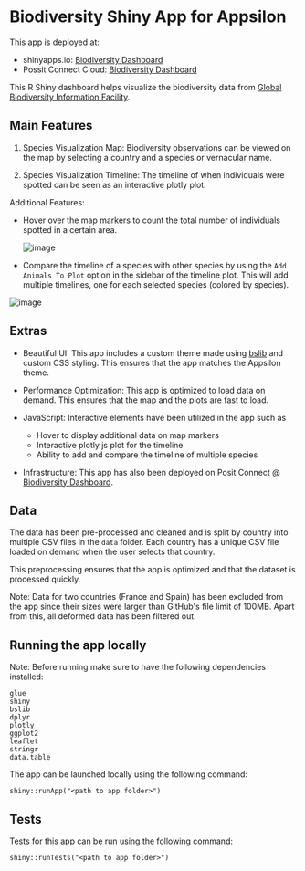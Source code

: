 # Biodiversity Shiny App for Appsilon

This app is deployed at:
- shinyapps.io: [Biodiversity Dashboard](http://parvsachdeva.shinyapps.io/shiny_biodiversity_app)
- Possit Connect Cloud: [Biodiversity Dashboard](https://connect.posit.cloud/parv-sachdeva/content/01926389-7248-1872-23fa-dbfb66268249)

This R Shiny dashboard helps visualize the biodiversity data from [Global Biodiversity Information Facility](https://www.gbif.org/occurrence/search?dataset_key=8a863029-f435-446a-821e-275f4f641165).

## Main Features

1. Species Visualization Map: Biodiversity observations can be viewed on the map by selecting a country and a species or vernacular name. 

2. Species Visualization Timeline: The timeline of when individuals were spotted can be seen as an interactive plotly plot.

Additional Features:

- Hover over the map markers to count the total number of individuals spotted in a certain area.

  ![image](https://github.com/user-attachments/assets/dc67f078-5945-40f5-823a-4f5669b846f9)


- Compare the timeline of a species with other species by using the `Add Animals To Plot` option in the sidebar of the timeline plot. This will add multiple timelines, one for each selected species (colored by species).

![image](https://github.com/user-attachments/assets/d5c5e495-965d-4ad0-929b-1d57edfb95d8)



## Extras

- Beautiful UI: This app includes a custom theme made using [bslib](https://rstudio.github.io/bslib/) and custom CSS styling. This ensures that the app matches the Appsilon theme.

- Performance Optimization: This app is optimized to load data on demand. This ensures that the map and the plots are fast to load.

- JavaScript: Interactive elements have been utilized in the app such as
  - Hover to display additional data on map markers
  - Interactive plotly js plot for the timeline
  - Ability to add and compare the timeline of multiple species

- Infrastructure: This app has also been deployed on Posit Connect @ [Biodiversity Dashboard](https://connect.posit.cloud/parv-sachdeva/content/01926389-7248-1872-23fa-dbfb66268249).

## Data

The data has been pre-processed and cleaned and is split by country into multiple CSV files in the `data` folder. Each country has a unique CSV file loaded on demand when the user selects that country.

This preprocessing ensures that the app is optimized and that the dataset is processed quickly.

Note: Data for two countries (France and Spain) has been excluded from the app since their sizes were larger than GitHub's file limit of 100MB. Apart from this, all deformed data has been filtered out.

## Running the app locally


Note: Before running make sure to have the following dependencies installed:

```
glue
shiny
bslib
dplyr
plotly
ggplot2
leaflet
stringr
data.table
```

The app can be launched locally using the following command:

```{R}
shiny::runApp("<path to app folder>")
```

## Tests

Tests for this app can be run using the following command:

```{R}
shiny::runTests("<path to app folder>")
```

